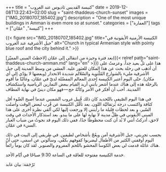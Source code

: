 +++
title = "كنيسة القديس ثاديوس عند الغروب"
date = 2019-12-08T13:22:43+02:00
slug = "saint-thaddeus-church-sunset"
images = ["IMG_20180707_185402.jpg"]
description = "One of the most unique buildings in Amman is even more so at sunset."
categories = ["العمارة"]
tags = ["كنيسة", "عمّان"]
+++

{{< figure src="IMG_20180707_185402.jpg" title="الكنيسة الأرمنية الأيقونية في جبل الأشرفية عند الغروب" alt="Church in typical Armenian style with pointy blue roof and the city behind it." >}}


بعد فترة وجيزة من انتقالي إلى عمّان [لاحظتُ المبنى المميّز]({{< relref path="saint-thaddeus-church-amman.md" lang="en" >}}) هذا على تلٍّ بعيد جداً، وعزمتُ على أن أذهب في رحلة بحث عن هذا المكان للعثور عليه. المشي من وسط المدينة إلى جبل الأشرفية مليء بالشوارع المُلْتوِية والسّلالم شديدة الانحدار (وبعضها لا يؤدّي إلى أي مكان). حتّى اليوم أعتبر الكنيسة إحدى المعالم المفضّلة لديّ في عمّان، وغالبًا ما أقوم بالرحلة هذه إلى هناك عندما أشعر بأنني أريد القيام ببعض التمارين الرياضية واستكشاف المدينة. أحب أن أفكر في الأمر وكأنّهُ حج — فهو مكان دينيّ في نهاية المطاف!

<!--more-->

في هذا اليوم الصّيفي بالتّحديد  كان ذلك قُبيل غروب الشمس عندما أصبح الضّوء أقل كثافة واكتسب درجة بُرتقاليّة اللون. بعد تأمُّل الكنيسة عن قُرب لبعض الوقت واصلت السّير، و بعد لحظات قليلة ما رأيتني إلا ورجعت إليها لكي ألقي نظرة أخرى على هذا المبنى الأيقوني في ظلِّ مدينة لا نهاية لها على ما يبدو. بعد استذكار الأحداث في وقت لاحق، أدركتُ أنني لا بُد أن كنت محظوظًا جدًا،  ففي ذلك اليوم قد نجوتُ من ضباب الغبار السيء في عمّان.

بحسب تجربتي، جبل الأشرفية آمن ويعُجّ بأشخاص لطيفين. في طريقي إلى البيت في ذلك اليوم  أوقفني الكثير من الأطفال ليضربوا كفوفهم بكفّي، وسألوني عن اسمي، حتى أنّ هناك عائلة  قدمت لي بعض الكوسا المحشو باللحم المفروم والصنوبر. لقد كان يوماً رائعاً.

خدمة الكنيسة مفتوحة للعامّة في الساعة 9:30 صباحًا في أيّام الأحد.

تَرْجَمَة: بيان عابد
